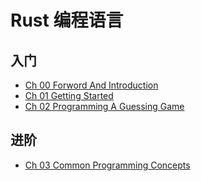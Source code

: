 # Rust 编程语言

## 入门

* [Ch 00 Forword And Introduction](docs/Ch00_Forword_and_Introduction.md)
* [Ch 01 Getting Started](docs/Ch01_Getting_Started.md)
* [Ch 02 Programming A Guessing Game](docs/Ch02_Programming_a_Guessing_Game.md)

## 进阶

* [Ch 03 Common Programming Concepts](docs/Ch03_Common_Programming_Concepts.md)
